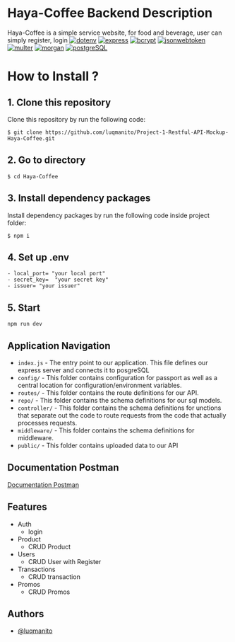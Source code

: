 # Haya-Coffee Backend Description

Haya-Coffee is a simple service website, for food and beverage, user can simply register, login
[![dotenv](https://img.shields.io/badge/dotenv-16.0.3-blue)](https://www.npmjs.com/package/dotenv)
[![express](https://img.shields.io/badge/express-4.18.1-blue)](https://www.npmjs.com/package/express)
[![bcrypt](https://img.shields.io/badge/bcrypt-5.0.1-blue)](https://www.npmjs.com/package/bcrypt)
[![jsonwebtoken](https://img.shields.io/badge/jsonwebtoken-8.5.1-blue)](https://www.npmjs.com/package/jsonwebtoken)
[![multer](https://img.shields.io/badge/multer-1.4.4-blue)](https://www.npmjs.com/package/multer)
[![morgan](https://img.shields.io/badge/morgan-1.10.0-blue)](https://www.npmjs.com/package/morganr)
[![postgreSQL](https://img.shields.io/badge/pg-8.8.0-blue)](https://www.npmjs.com/package/morganr)

# How to Install ?

## 1. Clone this repository

Clone this repository by run the following code:

```
$ git clone https://github.com/luqmanito/Project-1-Restful-API-Mockup-Haya-Coffee.git
```

## 2. Go to directory

```
$ cd Haya-Coffee
```

## 3. Install dependency packages

Install dependency packages by run the following code inside project folder:

```
$ npm i
```
## 4. Set up .env
```
- local_port= "your local port"
- secret_key=  "your secret key"
- issuer= "your issuer"
```

## 5. Start
```
npm run dev
```


## Application Navigation

- `index.js` - The entry point to our application. This file defines our express server and connects it to posgreSQL
- `config/` - This folder contains configuration for passport as well as a central location for configuration/environment variables.
- `routes/` - This folder contains the route definitions for our API.
- `repo/` - This folder contains the schema definitions for our sql models.
- `controller/` - This folder contains the schema definitions for unctions that separate out the code to route requests from the code that actually processes requests.
- `middleware/` - This folder contains the schema definitions for middleware.
- `public/` - This folder contains uploaded data to our API

## Documentation Postman

[Documentation Postman](https://goo.by/CY4Dr)

## Features

- Auth
  - login
- Product
  - CRUD Product
- Users
  - CRUD User with Register
- Transactions
  - CRUD transaction
- Promos
  - CRUD Promos


## Authors

- [@luqmanito](https://github.com/luqmanito)
